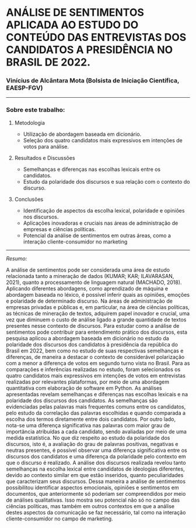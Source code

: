 # ANÁLISE DE SENTIMENTOS APLICADA AO ESTUDO DO CONTEÚDO DAS ENTREVISTAS DOS CANDIDATOS A PRESIDÊNCIA NO BRASIL DE 2022. 

### Vinícius de Alcântara Mota (Bolsista de Iniciação Científica, EAESP-FGV) 
------------------------------------------------------------------------

### Sobre este trabalho:

1. Metodologia 
    * Utilização de abordagem baseada em dicionário.
    * Seleção dos quatro candidatos mais expressivos em intenções de votos para análise.

2. Resultados e Discussões
    * Semelhanças e diferenças nas escolhas lexicais entre os candidatos.
    * Estudo da polaridade dos discursos e sua relação com o contexto do discurso.

3. Conclusões
    * Identificação de aspectos da escolha lexical, polaridade e opiniões nos discursos.
    * Aplicações inovadoras e cruciais nas áreas de administração de empresas e ciências políticas.
    * Potencial da análise de sentimentos em outras áreas, como a interação cliente-consumidor no marketing

--------------------------------------------------------------------------
*Resumo:*

A análise de sentimentos pode ser considerada uma área de estudo relacionada tanto a mineração de dados (KUMAR; KAR; ILAVARASAN, 2021), quanto a processamento de linguagem natural (MACHADO, 2018). Aplicando diferentes abordagens, como aprendizado de máquina e abordagem baseada no léxico, é possível inferir  quais as opiniões, emoções e polaridade de determinado discurso. Na áreas de administração de empresas privadas e públicas e, em particular, na área de ciências políticas, as técnicas de mineração de textos, adquirem papel inovador e crucial, uma vez que diminuem o custo de análise ligado a grande quantidade de textos presentes nesse contexto de discursos. Para estudar como a análise de sentimentos pode contribuir para entendimento prático dos discursos, esta pesquisa aplicou a abordagem baseada em dicionário no estudo da polaridade dos discursos dos candidatos à presidência da república do Brasil em 2022, bem como no estudo de suas respectivas semelhanças e diferenças, de maneira a destacar o contexto de considerável polarização com a menor a diferença de votos em segundo turno vista no Brasil. Para as comparações e inferências realizadas no estudo, foram selecionados os quatro candidatos mais expressivos em intenções de votos em entrevistas realizadas por relevantes plataformas, por meio de uma abordagem quantitativa com elaboração de software em Python. As análises apresentadas revelam semelhanças e diferenças nas escolhas lexicais e na polaridade dos discursos dos candidatos. As semelhanças são evidenciadas pelas palavras mais frequentes comuns entre os candidatos, pelo estudo da correlação das palavras escolhidas e quando comparada a escolha dos termos diretamente entre dois candidatos. Por outro lado, nota-se uma diferença significativa nas palavras com maior grau de importância atribuídas a cada candidato, sendo avaliadas por meio de uma medida estatística. No que diz respeito ao estudo da polaridade dos discursos, isto é, a avaliação do grau de palavras positivas, negativas e neutras presentes, é possível observar uma diferença significativa entre os discursos dos candidatos e uma diferença da polaridade pelo contexto em que o discurso é realizado. A análise dos discursos realizada revelou tanto semelhanças na escolha lexical entre candidatos de ideologias diferentes, devido ao contexto similar em que estão inseridos, quanto peculiaridades que caracterizam seus discursos. Dessa maneira a análise de sentimentos possibilitou identificar aspectos emocionais, opiniões e sentimentos em documentos, que anteriormente só poderiam ser compreendidos por meio de análises qualitativas. Isso mostra seu potencial não só no  campo das ciências políticas, mas também em outros contextos em que a análise destes aspectos da comunicação se faz necessário, tal como na interação cliente-consumidor no campo de marketing.
